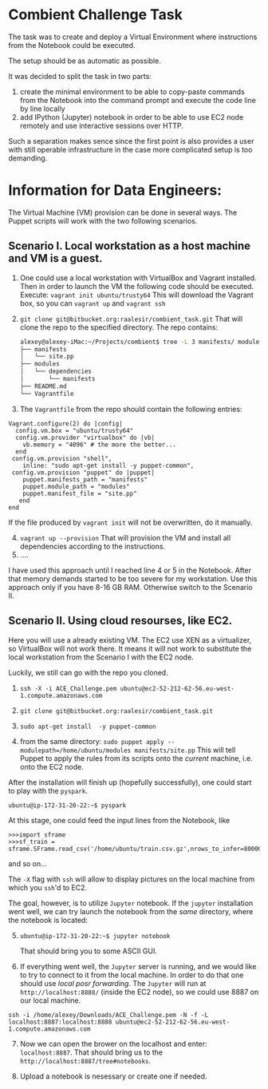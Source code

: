 Combient Challenge Task
========================

The task was to create and deploy a Virtual Environment where instructions from
the Notebook could be executed.

The setup should be as automatic as possible.

It was decided to split the task in two parts:

  1. create the minimal environment to be able to copy-paste commands from the
  Notebook into the command prompt and execute the code line  by line locally
  2. add IPython (Jupyter) notebook in order to be able to use EC2 node remotely
  and use interactive sessions over HTTP.


Such a separation makes sence since the first point is also provides a user with
still operable infrastructure in the case more complicated setup is too demanding.


Information for Data Engineers:
==============================  


The Virtual Machine (VM) provision can be done in several ways. 
The Puppet scripts will work with the two following scenarios.

Scenario I. Local workstation as a host machine and VM is a guest.
------------------------------------------------------------------
1. One could use a local workstation with  VirtualBox and Vagrant installed.
Then in order to launch the VM the following code should be executed.
Execute: `vagrant init ubuntu/trusty64`
This will download the Vagrant box, so you can `vagrant up` and  `vagrant ssh`

2. `git clone git@bitbucket.org:raalesir/combient_task.git`
That will clone the repo to the specified directory. The repo contains:
    ```bash
    alexey@alexey-iMac:~/Projects/combient$ tree -L 3 manifests/ modules/
    ├── manifests
    │   └── site.pp
    ├── modules
    │   └── dependencies
    │       └── manifests
    ├── README.md
    └── Vagrantfile
    ```
3. The `Vagrantfile` from the repo should contain the following entries:
  
  ```puppet
  Vagrant.configure(2) do |config|
    config.vm.box = "ubuntu/trusty64"
    config.vm.provider "virtualbox" do |vb|
      vb.memory = "4096" # the more the better...
    end
   config.vm.provision "shell",
      inline: "sudo apt-get install -y puppet-common", 
   config.vm.provision "puppet" do |puppet|
      puppet.manifests_path = "manifests"
      puppet.module_path = "modules"
      puppet.manifest_file = "site.pp"
     end
  end
  ```
  If the file produced by `vagrant init` will not be overwritten, do it manually.

4. `vagrant up --provision`
  That will provision the VM and install all dependencies according to the
  instructions.
5. ....

I have used this approach until I reached line 4 or 5 in the Notebook. After
that memory demands started to be too severe for my workstation. Use this
approach only if you have 8-16 GB RAM.
Otherwise switch to the Scenario II.


Scenario II. Using cloud resourses, like EC2.
----------------------------------------------

Here you will use a already existing VM.
The EC2 use XEN as a virtualizer, so VirtualBox will not work there. It means it
will not work to substitute the local workstation from the Scenario I with the 
EC2 node.

Luckily, we still can go with the repo you cloned.

1. `ssh -X -i ACE_Challenge.pem ubuntu@ec2-52-212-62-56.eu-west-1.compute.amazonaws.com`

2. `git clone git@bitbucket.org:raalesir/combient_task.git`
3. `sudo apt-get install  -y puppet-common`
4. from the same directory:
`sudo puppet apply --modulepath=/home/ubuntu/modules manifests/site.pp`
This will tell Puppet to  apply the rules from its scripts onto the *current* machine, 
i.e. onto the EC2 node. 

After the installation will finish up (hopefully successfully), one could start
to play with the `pyspark`.

`ubuntu@ip-172-31-20-22:~$ pyspark`

At this stage, one could feed  the input lines from the Notebook, like 
```
>>>import sframe
>>>sf_train = sframe.SFrame.read_csv('/home/ubuntu/train.csv.gz',nrows_to_infer=80000)
```
and so on... 

The `-X` flag with `ssh` will allow to display pictures on the local machine
from which you `ssh`'d to EC2.

The goal, however, is to utilize `Jupyter` notebook. If the `jupyter`
installation went well, we can try launch the notebook from the *same*
directory, where the notebook is located:

5. `ubuntu@ip-172-31-20-22:~$ jupyter notebook`

    That should bring you to some ASCII GUI.

6. If everything went well, the `Jupyter` server is running, and we would like to
   try to connect to it from the local machine. In order to do that one should
    use  *local posr forwarding*. The `Jupyter` will run at `http://localhost:8888/` 
   (inside the EC2 node), so we could use  8887 on our local machine.
  
  `ssh -i /home/alexey/Downloads/ACE_Challenge.pem -N -f -L localhost:8887:localhost:8888
   ubuntu@ec2-52-212-62-56.eu-west-1.compute.amazonaws.com`

7. Now we can open the brower on the localhost and enter: `localhost:8887`. That
   should bring us to the `http://localhost:8887/tree#notebooks`.

8. Upload a notebook is nesessary or create one if needed.


